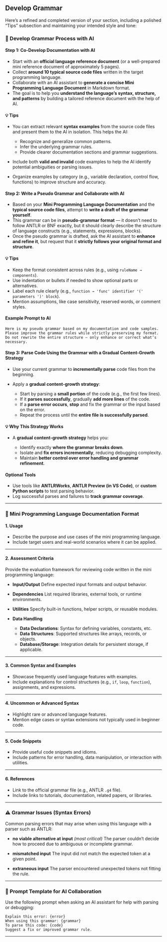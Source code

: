 ## Develop Grammar

Here’s a refined and completed version of your section, including a polished “Tips” subsection and maintaining your intended style and tone:

### 🤝 Develop Grammar Process with AI

#### Step 1: Co-Develop Documentation with AI

* Start with an **official language reference document** (or a well-prepared mini reference document of approximately 5 pages).
* Collect **around 10 typical source code files** written in the target programming language.
* Collaborate with an AI assistant to **generate a concise Mini Programming Language Document** in Markdown format.
* The goal is to help you **understand the language’s syntax, structure, and patterns** by building a tailored reference document with the help of AI.

#### 💡 Tips

* You can extract relevant **syntax examples** from the source code files and present them to the AI in isolation. This helps the AI:

  * Recognize and generalize common patterns.
  * Infer the underlying grammar rules.
  * Provide clearer documentation sections and grammar suggestions.
* Include both **valid and invalid** code examples to help the AI identify potential ambiguities or parsing issues.
* Organize examples by category (e.g., variable declaration, control flow, functions) to improve structure and accuracy.

#### Step 2: Write a Pseudo Grammar and Collaborate with AI

* Based on your **Mini Programming Language Documentation** and the **typical source code files**, attempt to **write a draft of the grammar yourself**.
* This grammar can be in **pseudo-grammar format** — it doesn’t need to follow ANTLR or BNF exactly, but it should clearly describe the structure of language constructs (e.g., statements, expressions, blocks).
* Once the pseudo grammar is drafted, ask the AI assistant to **enhance and refine it**, but request that it **strictly follows your original format and structure**.

#### 💡 Tips

* Keep the format consistent across rules (e.g., using `ruleName → components`).
* Use indentation or bullets if needed to show optional parts or alternatives.
* Label each rule clearly (e.g., `function → 'func' identifier '(' parameters ')' block`).
* Mention assumptions, like case sensitivity, reserved words, or comment styles.

#### **Example Prompt to AI**

```text
Here is my pseudo grammar based on my documentation and code samples. Please improve the grammar rules while strictly preserving my format. Do not rewrite the entire structure — only enhance or correct what’s necessary.
```

#### **Step 3: Parse Code Using the Grammar with a Gradual Content-Growth Strategy**

* Use your current grammar to **incrementally parse** code files from the beginning.
* Apply a **gradual content-growth strategy**:

  * Start by parsing a **small portion** of the code (e.g., the first few lines).
  * If it **parses successfully**, gradually **add more lines** of the code.
  * If a **parse error occurs**, **stop** and fix the grammar or the input based on the error.
  * Repeat the process until the **entire file is successfully parsed**.

#### **💡 Why This Strategy Works**

* A **gradual content-growth strategy** helps you:

  * Identify exactly **where the grammar breaks down**.
  * Isolate and **fix errors incrementally**, reducing debugging complexity.
  * Maintain **better control over error handling and grammar refinement**.

#### **Optional Tools**

* Use tools like **ANTLRWorks**, **ANTLR Preview (in VS Code)**, or **custom Python scripts** to test parsing behavior.
* Log successful parses and failures to **track grammar coverage**.

---

### 📘 Mini Programming Language Documentation Format

#### 1. **Usage**

* Describe the purpose and use cases of the mini programming language.
* Include target users and real-world scenarios where it can be applied.

---

#### 2. **Assessment Criteria**

Provide the evaluation framework for reviewing code written in the mini programming language:

* **Input/Output**
  Define expected input formats and output behavior.

* **Dependencies**
  List required libraries, external tools, or runtime environments.

* **Utilities**
  Specify built-in functions, helper scripts, or reusable modules.

* **Data Handling**

  * **Data Declarations**: Syntax for defining variables, constants, etc.
  * **Data Structures**: Supported structures like arrays, records, or objects.
  * **Database/Storage**: Integration details for persistent storage, if applicable.

---

#### 3. **Common Syntax and Examples**

* Showcase frequently used language features with examples.
* Include explanations for control structures (e.g., `if`, `loop`, `function`), assignments, and expressions.

---

#### 4. **Uncommon or Advanced Syntax**

* Highlight rare or advanced language features.
* Mention edge cases or syntax extensions not typically used in beginner code.

---

#### 5. **Code Snippets**

* Provide useful code snippets and idioms.
* Include patterns for error handling, data manipulation, or interaction with utilities.

---

#### 6. **References**

* Link to the official grammar file (e.g., ANTLR `.g4` file).
* Include links to tutorials, documentation, related papers, or libraries.

---

### ⚠️ Grammar Issues (Syntax Errors)

Common parsing errors that may arise when using this language with a parser such as ANTLR:

* **no viable alternative at input** *(most critical)*
  The parser couldn’t decide how to proceed due to ambiguous or incomplete grammar.

* **mismatched input**
  The input did not match the expected token at a given point.

* **extraneous input**
  The parser encountered unexpected tokens not fitting the rule.

---

### 🤖 Prompt Template for AI Collaboration

Use the following prompt when asking an AI assistant for help with parsing or debugging:

```prompt
Explain this error: {error}
When using this grammar: {grammar}
To parse this code: {code}
Suggest a fix or improved grammar rule.
```

---
